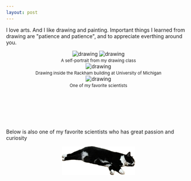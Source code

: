```yaml
---
layout: post
---
```


I love arts. And I like drawing and painting. Important things I learned from drawing are "patience and patience", and to appreciate everthing around you. 

<center><img src="selfportrait-0.png" alt="drawing" style="max-width: 45%;"> <img src="selfportrait-1.png" alt="drawing" style="max-width: 45%;"><br><small>A self-portrait from my drawing class</small></center>

<center><img src="drawing2024-inside.png" alt="drawing" style="max-width: 40%;"><br><small>Drawing inside the Rackham building at University of Michigan</small></center>

<center><img src="drawing2017-e.jpg" alt="drawing" style="max-width: 40%;"><br><small>One of my favorite scientists</small></center>

<div style="height: 1in;"></div>

Below is also one of my favorite scientists who has great passion and curiosity
<center><img src="xiaohei.png" alt="..." width="200"></center>
